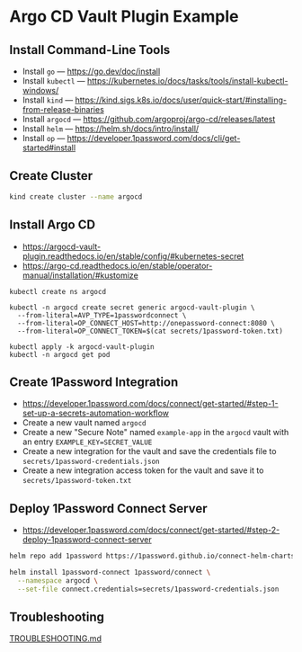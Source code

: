 # Argo CD Vault Plugin Example

## Install Command-Line Tools

- Install `go` — https://go.dev/doc/install
- Install `kubectl` — https://kubernetes.io/docs/tasks/tools/install-kubectl-windows/
- Install `kind` — https://kind.sigs.k8s.io/docs/user/quick-start/#installing-from-release-binaries
- Install `argocd` — https://github.com/argoproj/argo-cd/releases/latest
- Install `helm` — https://helm.sh/docs/intro/install/
- Install `op` — https://developer.1password.com/docs/cli/get-started#install

## Create Cluster

```bash
kind create cluster --name argocd
```

## Install Argo CD

- https://argocd-vault-plugin.readthedocs.io/en/stable/config/#kubernetes-secret
- https://argo-cd.readthedocs.io/en/stable/operator-manual/installation/#kustomize

```
kubectl create ns argocd

kubectl -n argocd create secret generic argocd-vault-plugin \
  --from-literal=AVP_TYPE=1passwordconnect \
  --from-literal=OP_CONNECT_HOST=http://onepassword-connect:8080 \
  --from-literal=OP_CONNECT_TOKEN=$(cat secrets/1password-token.txt)

kubectl apply -k argocd-vault-plugin
kubectl -n argocd get pod
```

## Create 1Password Integration

- https://developer.1password.com/docs/connect/get-started/#step-1-set-up-a-secrets-automation-workflow
- Create a new vault named `argocd`
- Create a new "Secure Note" named `example-app` in the `argocd` vault with an entry `EXAMPLE_KEY=SECRET_VALUE`
- Create a new integration for the vault and save the credentials file to `secrets/1password-credentials.json`
- Create a new integration access token for the vault and save it to `secrets/1password-token.txt`

## Deploy 1Password Connect Server

- https://developer.1password.com/docs/connect/get-started/#step-2-deploy-1password-connect-server

```bash
helm repo add 1password https://1password.github.io/connect-helm-charts/

helm install 1password-connect 1password/connect \
  --namespace argocd \
  --set-file connect.credentials=secrets/1password-credentials.json
```

## Troubleshooting

[TROUBLESHOOTING.md](TROUBLESHOOTING.md)
